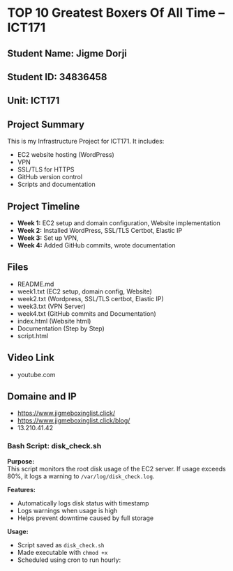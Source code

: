 # TOP 10 Greatest Boxers Of All Time – ICT171

## Student Name: Jigme Dorji  
## Student ID: 34836458
## Unit: ICT171


## Project Summary
This is my Infrastructure Project for ICT171. It includes:
- EC2 website hosting (WordPress)
- VPN 
- SSL/TLS for HTTPS
- GitHub version control
- Scripts and documentation

## Project Timeline

- **Week 1:** EC2 setup and domain configuration, Website implementation
- **Week 2:** Installed WordPress, SSL/TLS Certbot, Elastic IP
- **Week 3:** Set up VPN,
- **Week 4:** Added GitHub commits, wrote documentation

## Files

- README.md
- week1.txt (EC2 setup, domain config, Website)
- week2.txt (Wordpress, SSL/TLS certbot, Elastic IP)
- week3.txt (VPN Server)
- week4.txt (GitHub commits and Documentation)
- index.html (Website html)
- Documentation (Step by Step)
- script.html 

## Video Link

- youtube.com

## Domaine and IP

- https://www.jigmeboxinglist.click/
- https://www.jigmeboxinglist.click/blog/
- 13.210.41.42
  
### Bash Script: disk_check.sh

**Purpose:**  
This script monitors the root disk usage of the EC2 server. If usage exceeds 80%, it logs a warning to `/var/log/disk_check.log`.

**Features:**
- Automatically logs disk status with timestamp
- Logs warnings when usage is high
- Helps prevent downtime caused by full storage

**Usage:**
- Script saved as `disk_check.sh`
- Made executable with `chmod +x`
- Scheduled using cron to run hourly:
  


  


